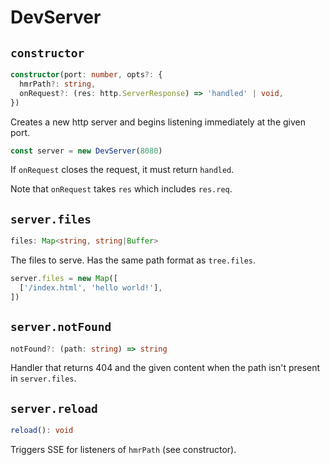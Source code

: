 # DevServer

## `constructor`

```ts
constructor(port: number, opts?: {
  hmrPath?: string,
  onRequest?: (res: http.ServerResponse) => 'handled' | void,
})
```

Creates a new http server and begins listening immediately
at the given port.

```ts
const server = new DevServer(8080)
```

If `onRequest` closes the request, it must return `handled`.

Note that `onRequest` takes `res` which includes `res.req`.



## `server.files`

```ts
files: Map<string, string|Buffer>
```

The files to serve. Has the same path format as `tree.files`.

```ts
server.files = new Map([
  ['/index.html', 'hello world!'],
])
```



## `server.notFound`

```ts
notFound?: (path: string) => string
```

Handler that returns 404 and the given content
when the path isn't present in `server.files`.



## `server.reload`

```ts
reload(): void
```

Triggers SSE for listeners of `hmrPath` (see constructor).

